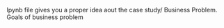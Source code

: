 Ipynb file gives you a proper idea aout the case study/ Business Problem. Goals of business problem 
